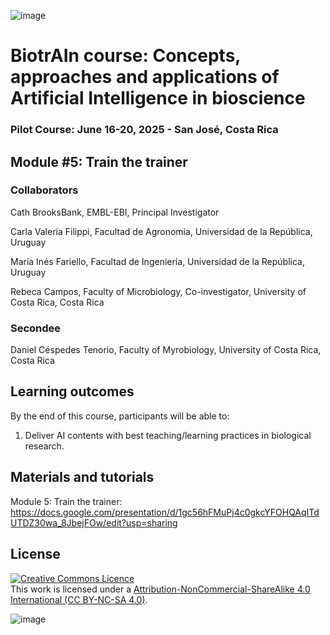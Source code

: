 ![image](https://github.com/user-attachments/assets/c8f408d4-3f11-4c67-a3b6-7c4442f410e3)

# BiotrAIn course: Concepts, approaches and applications of Artificial Intelligence in bioscience

### Pilot Course: June 16-20, 2025 - San José, Costa Rica

## Module #5: Train the trainer

### Collaborators

Cath BrooksBank, EMBL-EBI, Principal Investigator

Carla Valeria Filippi, Facultad de Agronomía, Universidad de la República, Uruguay

María Inés Fariello, Facultad de Ingeniería, Universidad de la República, Uruguay

Rebeca Campos, Faculty of Microbiology, Co-investigator, University of Costa Rica, Costa Rica 

### Secondee

Daniel Céspedes Tenorio, Faculty of Myrobiology, University of Costa Rica, Costa Rica

## Learning outcomes
By the end of this course, participants will be able to: 
    
1. Deliver AI contents with best teaching/learning practices in biological research.
   
## Materials and tutorials

Module 5: Train the trainer: https://docs.google.com/presentation/d/1gc56hFMuPj4c0gkcYFOHQAqITdUTDZ30wa_8JbejFOw/edit?usp=sharing

## License
<a rel="license" href="http://creativecommons.org/licenses/by/4.0/"><img alt="Creative Commons Licence" style="border-width:0" src="https://i.creativecommons.org/l/by-nc-sa/4.0/88x31.png" /></a><br />This work is licensed under a <a rel="license" href="https://creativecommons.org/licenses/by-nc-sa/4.0/">Attribution-NonCommercial-ShareAlike 4.0 International (CC BY-NC-SA 4.0)</a>.

![image](https://github.com/user-attachments/assets/33d0775f-902c-4a0c-8bbc-6a7c7947a132)
